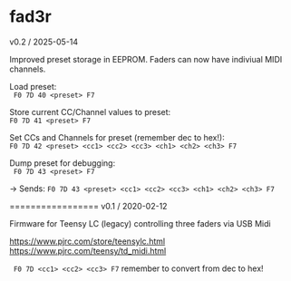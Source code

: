 # fad3r

v0.2 / 2025-05-14

Improved preset storage in EEPROM. Faders can now have indiviual MIDI channels.  

Load preset:  
``` F0 7D 40 <preset> F7```

Store current CC/Channel values to preset:  
```F0 7D 41 <preset> F7```

Set CCs and Channels for preset (remember dec to hex!):  
```F0 7D 42 <preset> <cc1> <cc2> <cc3> <ch1> <ch2> <ch3> F7```

Dump preset for debugging:  
``` F0 7D 43 <preset> F7```

-> Sends: ```F0 7D 43 <preset> <cc1> <cc2> <cc3> <ch1> <ch2> <ch3> F7```

=================
v0.1 / 2020-02-12

Firmware for Teensy LC (legacy) controlling three faders via USB Midi  

https://www.pjrc.com/store/teensylc.html  
https://www.pjrc.com/teensy/td_midi.html  

``` F0 7D <cc1> <cc2> <cc3> F7```
remember to convert from dec to hex!

